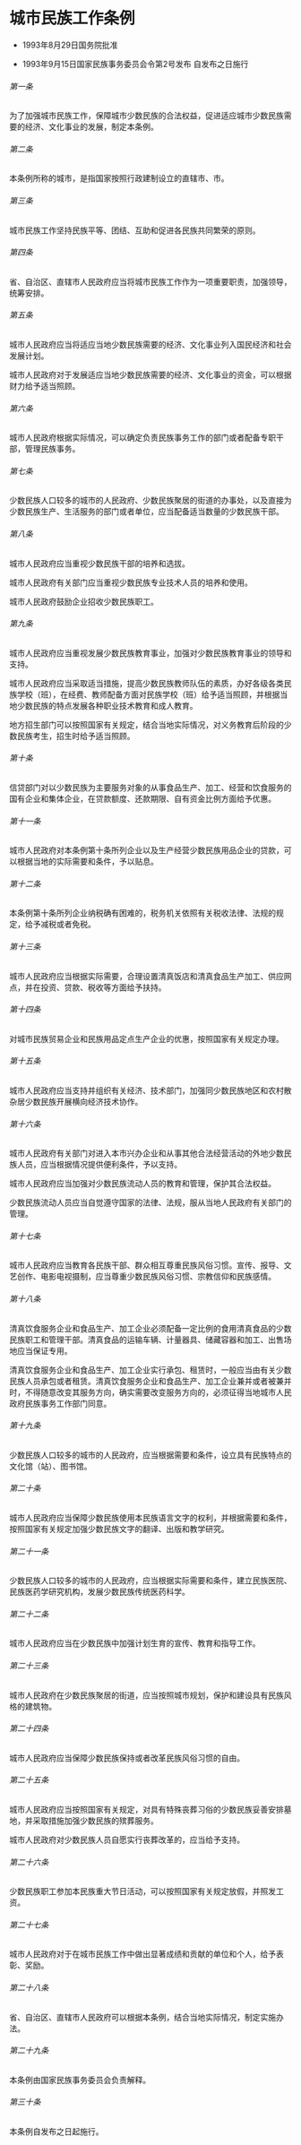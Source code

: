 # 城市民族工作条例

- 1993年8月29日国务院批准

- 1993年9月15日国家民族事务委员会令第2号发布 自发布之日施行

<!-- INFO END -->

###### 第一条

为了加强城市民族工作，保障城市少数民族的合法权益，促进适应城市少数民族需要的经济、文化事业的发展，制定本条例。

###### 第二条

本条例所称的城市，是指国家按照行政建制设立的直辖市、市。

###### 第三条

城市民族工作坚持民族平等、团结、互助和促进各民族共同繁荣的原则。

###### 第四条

省、自治区、直辖市人民政府应当将城市民族工作作为一项重要职责，加强领导，统筹安排。

###### 第五条

城市人民政府应当将适应当地少数民族需要的经济、文化事业列入国民经济和社会发展计划。

城市人民政府对于发展适应当地少数民族需要的经济、文化事业的资金，可以根据财力给予适当照顾。

###### 第六条

城市人民政府根据实际情况，可以确定负责民族事务工作的部门或者配备专职干部，管理民族事务。

###### 第七条

少数民族人口较多的城市的人民政府、少数民族聚居的街道的办事处，以及直接为少数民族生产、生活服务的部门或者单位，应当配备适当数量的少数民族干部。

###### 第八条

城市人民政府应当重视少数民族干部的培养和选拔。

城市人民政府有关部门应当重视少数民族专业技术人员的培养和使用。

城市人民政府鼓励企业招收少数民族职工。

###### 第九条

城市人民政府应当重视发展少数民族教育事业，加强对少数民族教育事业的领导和支持。

城市人民政府应当采取适当措施，提高少数民族教师队伍的素质，办好各级各类民族学校（班），在经费、教师配备方面对民族学校（班）给予适当照顾，并根据当地少数民族的特点发展各种职业技术教育和成人教育。

地方招生部门可以按照国家有关规定，结合当地实际情况，对义务教育后阶段的少数民族考生，招生时给予适当照顾。

###### 第十条

信贷部门对以少数民族为主要服务对象的从事食品生产、加工、经营和饮食服务的国有企业和集体企业，在贷款额度、还款期限、自有资金比例方面给予优惠。

###### 第十一条

城市人民政府对本条例第十条所列企业以及生产经营少数民族用品企业的贷款，可以根据当地的实际需要和条件，予以贴息。

###### 第十二条

本条例第十条所列企业纳税确有困难的，税务机关依照有关税收法律、法规的规定，给予减税或者免税。

###### 第十三条

城市人民政府应当根据实际需要，合理设置清真饭店和清真食品生产加工、供应网点，并在投资、贷款、税收等方面给予扶持。

###### 第十四条

对城市民族贸易企业和民族用品定点生产企业的优惠，按照国家有关规定办理。

###### 第十五条

城市人民政府应当支持并组织有关经济、技术部门，加强同少数民族地区和农村散杂居少数民族开展横向经济技术协作。

###### 第十六条

城市人民政府有关部门对进入本市兴办企业和从事其他合法经营活动的外地少数民族人员，应当根据情况提供便利条件，予以支持。

城市人民政府应当加强对少数民族流动人员的教育和管理，保护其合法权益。

少数民族流动人员应当自觉遵守国家的法律、法规，服从当地人民政府有关部门的管理。

###### 第十七条

城市人民政府应当教育各民族干部、群众相互尊重民族风俗习惯。宣传、报导、文艺创作、电影电视摄制，应当尊重少数民族风俗习惯、宗教信仰和民族感情。

###### 第十八条

清真饮食服务企业和食品生产、加工企业必须配备一定比例的食用清真食品的少数民族职工和管理干部。清真食品的运输车辆、计量器具、储藏容器和加工、出售场地应当保证专用。

清真饮食服务企业和食品生产、加工企业实行承包、租赁时，一般应当由有关少数民族人员承包或者租赁。清真饮食服务企业和食品生产、加工企业兼并或者被兼并时，不得随意改变其服务方向，确实需要改变服务方向的，必须征得当地城市人民政府民族事务工作部门同意。

###### 第十九条

少数民族人口较多的城市的人民政府，应当根据需要和条件，设立具有民族特点的文化馆（站）、图书馆。

###### 第二十条

城市人民政府应当保障少数民族使用本民族语言文字的权利，并根据需要和条件，按照国家有关规定加强少数民族文字的翻译、出版和教学研究。

###### 第二十一条

少数民族人口较多的城市的人民政府，应当根据实际需要和条件，建立民族医院、民族医药学研究机构，发展少数民族传统医药科学。

###### 第二十二条

城市人民政府应当在少数民族中加强计划生育的宣传、教育和指导工作。

###### 第二十三条

城市人民政府在少数民族聚居的街道，应当按照城市规划，保护和建设具有民族风格的建筑物。

###### 第二十四条

城市人民政府应当保障少数民族保持或者改革民族风俗习惯的自由。

###### 第二十五条

城市人民政府应当按照国家有关规定，对具有特殊丧葬习俗的少数民族妥善安排墓地，并采取措施加强少数民族的殡葬服务。

城市人民政府对少数民族人员自愿实行丧葬改革的，应当给予支持。

###### 第二十六条

少数民族职工参加本民族重大节日活动，可以按照国家有关规定放假，并照发工资。

###### 第二十七条

城市人民政府对于在城市民族工作中做出显著成绩和贡献的单位和个人，给予表彰、奖励。

###### 第二十八条

省、自治区、直辖市人民政府可以根据本条例，结合当地实际情况，制定实施办法。

###### 第二十九条

本条例由国家民族事务委员会负责解释。

###### 第三十条

本条例自发布之日起施行。
